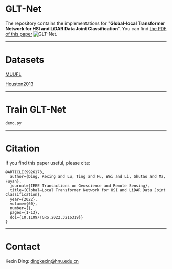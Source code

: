 # GLT-Net
The repository contains the implementations for "**Global-local Transformer Network for HSI and LiDAR Data Joint Classification**". You can find [the PDF of this paper](https://ieeexplore.ieee.org/abstract/document/9926173)
![GLT-Net](https://user-images.githubusercontent.com/111871149/188766524-da5cc1af-7efb-43b6-8bc8-5f40a608647b.jpg).
****
# Datasets
[MUUFL](https://github.com/GatorSense/MUUFLGulfport/)

[Houston2013](http://www.grss-ieee.org/community/technical-committees/data-fusion/2013-ieee-grss-data-fusion-contest/)
****
# Train GLT-Net
``` 
demo.py
``` 
****
# Citation
If you find this paper useful, please cite:
``` 
@ARTICLE{9926173,
  author={Ding, Kexing and Lu, Ting and Fu, Wei and Li, Shutao and Ma, Fuyan},
  journal={IEEE Transactions on Geoscience and Remote Sensing}, 
  title={Global–Local Transformer Network for HSI and LiDAR Data Joint Classification}, 
  year={2022},
  volume={60},
  number={},
  pages={1-13},
  doi={10.1109/TGRS.2022.3216319}}
}
```
****
# Contact
Kexin Ding: [dingkexin@hnu.edu.cn](dingkexin@hnu.edu.cn)
